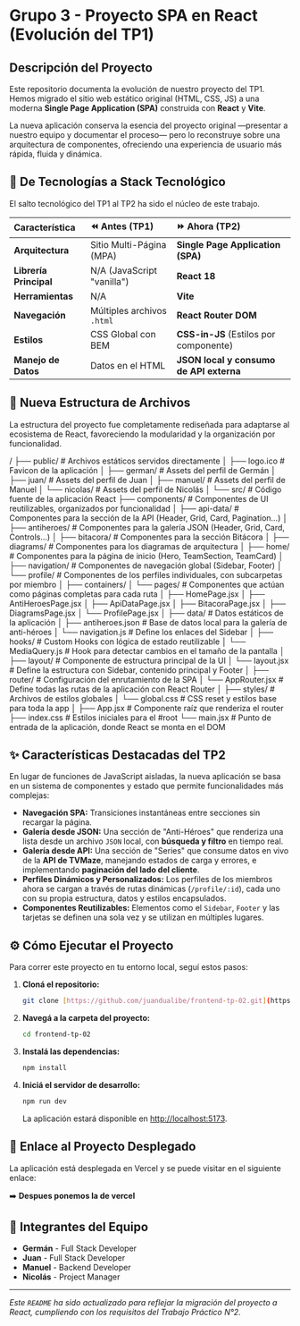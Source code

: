 # Grupo 3 - Proyecto SPA en React (Evolución del TP1)

## Descripción del Proyecto

Este repositorio documenta la evolución de nuestro proyecto del TP1. Hemos migrado el sitio web estático original (HTML, CSS, JS) a una moderna **Single Page Application (SPA)** construida con **React** y **Vite**.

La nueva aplicación conserva la esencia del proyecto original —presentar a nuestro equipo y documentar el proceso— pero lo reconstruye sobre una arquitectura de componentes, ofreciendo una experiencia de usuario más rápida, fluida y dinámica.



## 🔄 De Tecnologías a Stack Tecnológico

El salto tecnológico del TP1 al TP2 ha sido el núcleo de este trabajo.

| Característica | ⏪ Antes (TP1) | ⏩ Ahora (TP2) |
| :--- | :--- | :--- |
| **Arquitectura** | Sitio Multi-Página (MPA) | **Single Page Application (SPA)** |
| **Librería Principal** | N/A (JavaScript "vanilla") | **React 18** |
| **Herramientas** | N/A | **Vite** |
| **Navegación** | Múltiples archivos `.html` | **React Router DOM** |
| **Estilos** | CSS Global con BEM | **CSS-in-JS** (Estilos por componente) |
| **Manejo de Datos** | Datos en el HTML | **JSON local y consumo de API externa** |

## 📁 Nueva Estructura de Archivos

La estructura del proyecto fue completamente rediseñada para adaptarse al ecosistema de React, favoreciendo la modularidad y la organización por funcionalidad.

/
├── public/                   # Archivos estáticos servidos directamente
│   ├── logo.ico              # Favicon de la aplicación
│   ├── german/               # Assets del perfil de Germán
│   ├── juan/                 # Assets del perfil de Juan
│   ├── manuel/               # Assets del perfil de Manuel
│   └── nicolas/              # Assets del perfil de Nicolás
│
└── src/                      # Código fuente de la aplicación React
├── components/           # Componentes de UI reutilizables, organizados por funcionalidad
│   ├── api-data/         # Componentes para la sección de la API (Header, Grid, Card, Pagination...)
│   ├── antiheroes/       # Componentes para la galería JSON (Header, Grid, Card, Controls...)
│   ├── bitacora/         # Componentes para la sección Bitácora
│   ├── diagrams/         # Componentes para los diagramas de arquitectura
│   ├── home/             # Componentes para la página de inicio (Hero, TeamSection, TeamCard)
│   ├── navigation/       # Componentes de navegación global (Sidebar, Footer)
│   └── profile/          # Componentes de los perfiles individuales, con subcarpetas por miembro
│
├── containers/
│   └── pages/            # Componentes que actúan como páginas completas para cada ruta
│       ├── HomePage.jsx
│       ├── AntiHeroesPage.jsx
│       ├── ApiDataPage.jsx
│       ├── BitacoraPage.jsx
│       ├── DiagramsPage.jsx
│       └── ProfilePage.jsx
│
├── data/                 # Datos estáticos de la aplicación
│   ├── antiheroes.json   # Base de datos local para la galería de anti-héroes
│   └── navigation.js     # Define los enlaces del Sidebar
│
├── hooks/                # Custom Hooks con lógica de estado reutilizable
│   └── MediaQuery.js     # Hook para detectar cambios en el tamaño de la pantalla
│
├── layout/               # Componente de estructura principal de la UI
│   └── layout.jsx        # Define la estructura con Sidebar, contenido principal y Footer
│
├── router/               # Configuración del enrutamiento de la SPA
│   └── AppRouter.jsx     # Define todas las rutas de la aplicación con React Router
│
├── styles/               # Archivos de estilos globales
│   └── global.css        # CSS reset y estilos base para toda la app
│
├── App.jsx               # Componente raíz que renderiza el router
├── index.css             # Estilos iniciales para el #root
└── main.jsx              # Punto de entrada de la aplicación, donde React se monta en el DOM

## ✨ Características Destacadas del TP2

En lugar de funciones de JavaScript aisladas, la nueva aplicación se basa en un sistema de componentes y estado que permite funcionalidades más complejas:

-   **Navegación SPA:** Transiciones instantáneas entre secciones sin recargar la página.
-   **Galería desde JSON:** Una sección de "Anti-Héroes" que renderiza una lista desde un archivo `JSON` local, con **búsqueda y filtro** en tiempo real.
-   **Galería desde API:** Una sección de "Series" que consume datos en vivo de la **API de TVMaze**, manejando estados de carga y errores, e implementando **paginación del lado del cliente**.
-   **Perfiles Dinámicos y Personalizados:** Los perfiles de los miembros ahora se cargan a través de rutas dinámicas (`/profile/:id`), cada uno con su propia estructura, datos y estilos encapsulados.
-   **Componentes Reutilizables:** Elementos como el `Sidebar`, `Footer` y las tarjetas se definen una sola vez y se utilizan en múltiples lugares.

## ⚙️ Cómo Ejecutar el Proyecto

Para correr este proyecto en tu entorno local, seguí estos pasos:

1.  **Cloná el repositorio:**
    ```bash
    git clone [https://github.com/juandualibe/frontend-tp-02.git](https://github.com/juandualibe/frontend-tp-02.git)
    ```

2.  **Navegá a la carpeta del proyecto:**
    ```bash
    cd frontend-tp-02
    ```

3.  **Instalá las dependencias:**
    ```bash
    npm install
    ```

4.  **Iniciá el servidor de desarrollo:**
    ```bash
    npm run dev
    ```

    La aplicación estará disponible en [http://localhost:5173](http://localhost:5173).

## 🔗 Enlace al Proyecto Desplegado

La aplicación está desplegada en Vercel y se puede visitar en el siguiente enlace:

➡️ **Despues ponemos la de vercel**

## 👥 Integrantes del Equipo

-   **Germán** - Full Stack Developer
-   **Juan** - Full Stack Developer
-   **Manuel** - Backend Developer
-   **Nicolás** - Project Manager

---
_Este `README` ha sido actualizado para reflejar la migración del proyecto a React, cumpliendo con los requisitos del Trabajo Práctico N°2._

